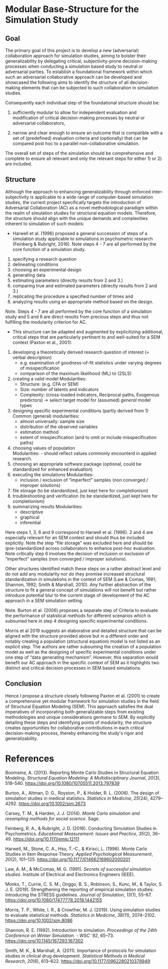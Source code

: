 # Modular Base-Structure for the Simulation Study

## Goal

The primary goal of this project is to develop a new (adversarial) collaboration approach for simulation studies, aiming to bolster their generalizability by delegating critical, subjectivity-prone decision-making processes when conducting a simulation based study to neutral or adversarial parties. To establish a foundational framework within which such an adversarial collaborative approach can be developed and showcased the following aims to identify the structure of all decision-making elements that can be subjected to such collaboration in simulation studies. 

Consequently each individual step of the foundational structure should be:

1) sufficiently modular to allow for independent evaluation and modification of critical decision-making processes by neutral or adversarial collaborators,

2) narrow and clear enough to ensure an outcome that is compatible with a set of (predefined) evaluation criteria and (optionally) that can be compared post hoc to a parallel non-collaborative simulation.

The overall set of steps of the simulation should be comprehensive and complete to ensure all relevant and only the relevant steps for either 1) or 2) are included.

## Structure

Although the approach to enhancing generalizability through enforced inter-subjectivity is applicable to a wide range of computer-based simulation studies, the current project specifically targets the introduction of Adversarial Collaboration (AC) as a novel methodological paradigm within the realm of simulation studies for structural equation models. Therefore, the structure should align with the unique demands and complexities inherent to simulation of such models:

- Harwell et al. (1996) proposed a general succession of steps of a simulation study applicable to simulations in psychometric research (Feinberg & Rubright, 2016). Note steps 4 - 7 are all performed by the core function of a simulation study.
1. specifying a research question 
2. delineating conditions 
3. choosing an experimental design 
4. generating data 
5. estimating parameters (directly results from 2 and 3.)
6. comparing true and estimated parameters (directly results from 2 and 3.)
7. replicating the procedure a specified number of times and 
8. analyzing results using an appropriate method based on the design. 
    
Note. Steps 4 - 7 are all performed by the core function of a simulation study and 5 and 6 are direct results from precious steps and thus not fulfilling the modularity criterion for AC. 
    
- This structure can be adapted and augmented by explicitizing additional, critical steps that are particularly pertinent to and well-suited for a SEM context (Paxton et al., 2001):
1. developing a theoretically derived research question of interest (= verbal description)
    - e.g. examination of goodness-of-fit statistics under varying degrees of misspecification
    - comparison of the maximum likelihood (ML) to (2SLS)
2. creating a valid model
    Modularities:
    - Structure: (e.g. CFA or SEM)
    - Size: number of latents and indicators
    - Complexity: (cross-loaded indicators, Reciprocal paths, Exogenous predictors)
    → select target model for (assumed) *general* model types
3. designing specific experimental conditions (partly derived from 1) Common (general) modularities:
    - almost universally: sample size
    - distribution of the observed variables
    - estimation method
    - extent of misspecification (and to omit or include misspecification paths)
4. choosing values of population        
        Modularities:
        - should reflect values commonly encounterd in applied research.
5. choosing an appropriate software package (optional, could be standardized for enhanced evaluation)
6. executing the simulations
   Modularities:
   - inclusion / exclusion of “imperfect” samples (non converged / improper solutions)
7. file storage (to be standardized, just kept here for completionism)
8. troubleshooting and verification (to be standardized, just kept here for completionism)
9. summarizing results
   Modularities:
   - descriptive
   - graphical
   - inferential
        

Here steps 1, 3, 6 and 9 correspond to Harwell et al. (1996). 2 and 4 are especially relevant for an SEM context and should thus be included explicitly. Note the step “file storage” was excluded here and should be (pre-)standardized across collaborators to enhance post-hoc evaluation. Note critically step 6 involves the decision of inclusion or exclusion of “imperfect” samples (non converged / improper solutions).

Other structures identified match these steps on a rather abstract level and do not add any modularity nor do they promise increased structural standardization in simulations in the context of SEM (Law & Comas, 1991; Shannon, 1992; Smith & Marshall, 2010). Any further abstraction of the structure to fit a general concept of simulations will not benefit but rather introduce potential blur to the current stage of development of the AC approach in a SEM simulation setting. 

Note. Burton et al. (2006) proposes a separate step of Criteria to evaluate the performance of statistical methods for different scenarios which is subsumed here in step 4 designing specific experimental conditions.

Morris et al 2019 suggests an elaborative and detailed structure that can be aligned with the structure provided above but in a different order and notably creating a population (structural equation) model is not listed as an explicit step. The authors are rather subsuming the creation of a population model as well as the designing of specific experimental conditions under one step of “data generating mechanism”. However, this separation would benefit our AC approach in the specific context of SEM as it highlights two distinct and critical decision processes in SEM based simulations.

## Conclusion

Hence I propose a structure closely following Paxton et al. (2001) to create a comprehensive yet modular framework for simulation studies in the field of Structural Equation Modeling (SEM). This approach satisfies the dual imperatives of incorporating both generalizable steps from existing methodologies and unique considerations germane to SEM. By explicitly detailing these steps and identifying points of modularity, the structure creates opportunities for collaborative contributions in each critical decision-making process, thereby enhancing the study's rigor and generalizability.

# References

Boomsma, A. (2013). Reporting Monte Carlo Studies in Structural Equation Modeling. *Structural Equation Modeling: A Multidisciplinary Journal*, *20*(3), 518–540. https://doi.org/10.1080/10705511.2013.797839

Burton, A., Altman, D. G., Royston, P., & Holder, R. L. (2006). The design of simulation studies in medical statistics. *Statistics in Medicine*, *25*(24), 4279–4292. https://doi.org/10.1002/sim.2673

Carsey, T. M., & Harden, J. J. (2014). *Monte Carlo simulation and resampling methods for social science*. Sage.

Feinberg, R. A., & Rubright, J. D. (2016). Conducting Simulation Studies in Psychometrics. *Educational Measurement: Issues and Practice*, *35*(2), 36–49. https://doi.org/10.1111/emip.12111

Harwell, M., Stone, C. A., Hsu, T.-C., & Kirisci, L. (1996). Monte Carlo Studies in Item Response Theory. *Applied Psychological Measurement*, *20*(2), 101–125. https://doi.org/10.1177/014662169602000201

Law, A. M., & McComas, M. G. (1991). *Secrets of successful simulation studies*. Institute of Electrical and Electronics Engineers (IEEE).

Monks, T., Currie, C. S. M., Onggo, B. S., Robinson, S., Kunc, M., & Taylor, S. J. E. (2019). Strengthening the reporting of empirical simulation studies: Introducing the STRESS guidelines. *Journal of Simulation*, *13*(1), 55–67. https://doi.org/10.1080/17477778.2018.1442155

Morris, T. P., White, I. R., & Crowther, M. J. (2019). Using simulation studies to evaluate statistical methods. *Statistics in Medicine*, *38*(11), 2074–2102. https://doi.org/10.1002/sim.8086

Shannon, R. E. (1992). Introduction to simulation. *Proceedings of the 24th Conference on Winter Simulation  - WSC ’92*, 65–73. https://doi.org/10.1145/167293.167302

Smith, M. K., & Marshall, A. (2011). Importance of protocols for simulation studies in clinical drug development. *Statistical Methods in Medical Research*, *20*(6), 613–622. https://doi.org/10.1177/0962280210378949
